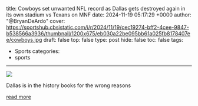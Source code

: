 title: Cowboys set unwanted NFL record as Dallas gets destroyed again in its own stadium vs Texans on MNF
date: 2024-11-19 05:17:29 +0000
author: "@BryanDeArdo"
cover: https://sportshub.cbsistatic.com/i/r/2024/11/19/cec19274-bff2-4cee-9847-b538566a3936/thumbnail/1200x675/eb030a22be095bb61a025fb8178407ee/cowboys.jpg
draft: false
top: false
type: post
hide: false
toc: false
tags:
  - Sports
categories:
  - sports
---

![](https://sportshub.cbsistatic.com/i/r/2024/11/19/cec19274-bff2-4cee-9847-b538566a3936/thumbnail/1200x675/eb030a22be095bb61a025fb8178407ee/cowboys.jpg)

Dallas is in the history books for the wrong reasons

[read more](https://www.cbssports.com/nfl/news/cowboys-set-unwanted-nfl-record-as-dallas-gets-destroyed-again-in-its-own-stadium-vs-texans-on-mnf/)
